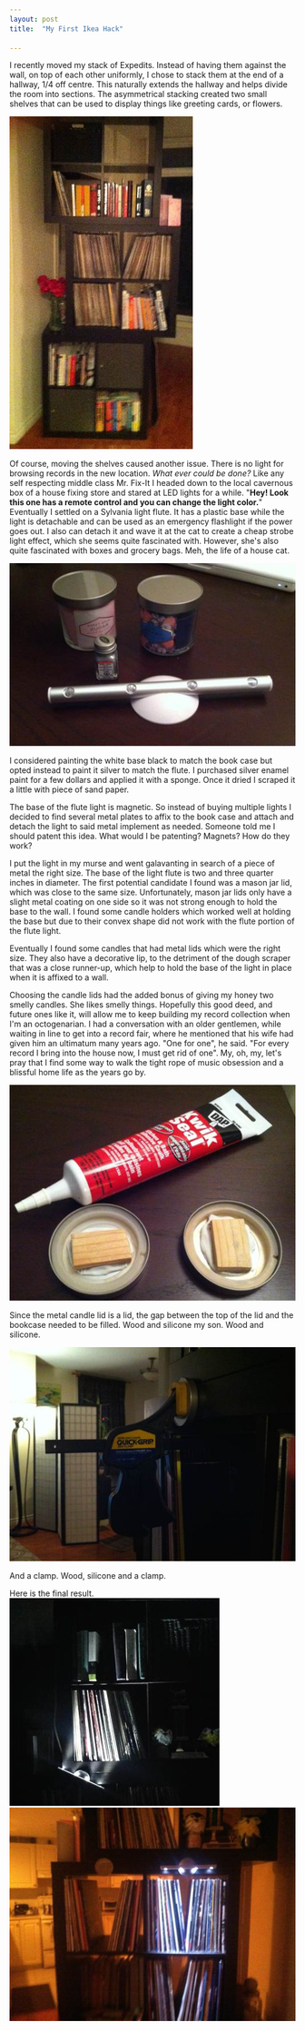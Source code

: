 ```yaml
---
layout: post
title:  "My First Ikea Hack"

---
```


I recently moved my stack of Expedits.  Instead of having them against the wall, on top of each other uniformly, I chose to stack them at the end of a hallway, 1/4 off centre.  This naturally extends the hallway and helps divide the room into sections.   The asymmetrical stacking created two small shelves that can be used to display things like greeting cards, or flowers.


<img src="/images/ikeahack/asymetrical_expedit.jpg" />

Of course, moving the shelves caused another issue. There is no light for browsing records in the new location.  _What ever could be done?_ Like any self respecting middle class Mr. Fix-It I headed down to the local cavernous box of a house fixing store and stared at LED lights for a while. "**Hey! Look this one has a remote control and you can change the light color.**" Eventually I settled on a Sylvania light flute.  It has a plastic base while the light is detachable and can be used as an emergency flashlight if the power goes out. I also can detach it and wave it at the cat to create a cheap strobe light effect, which she seems quite fascinated with. However, she's also quite fascinated with boxes and grocery bags.  Meh, the life of a house cat.

<img src="/images/ikeahack/light_candle_paint.jpg" />

I considered painting the white base black to match the book case but opted instead to paint it silver to match the flute.  I purchased silver enamel paint for a few dollars and applied it with a sponge.  Once it dried I scraped it a little with piece of sand paper.

The base of the flute light is magnetic.  So instead of buying multiple lights I decided to find several metal plates to affix to the book case and attach and detach the light to said metal implement as needed.  Someone told me I should patent this idea.  What would I be patenting?  Magnets? How do they work?

I put the light in my murse and went galavanting in search of a piece of metal the right size.  The base of the light flute is two and three quarter inches in diameter.  The first potential candidate I found was a mason jar lid, which was close to the same size.  Unfortunately, mason jar lids only have a slight metal coating on one side so it was not strong enough to hold the base to the wall.  I found some candle holders which worked well at holding the base but due to their convex shape did not work with the flute portion of the flute light.

Eventually I found some candles that had metal lids which were the right size.  They also have a decorative lip, to the detriment of the dough scraper that was a close runner-up, which help to hold the base of the light in place when it is affixed to a wall. 

Choosing the candle lids had the added bonus of giving my honey two smelly candles.  She likes smelly things.  Hopefully this good deed, and future ones like it, will allow me to keep building my record collection when I'm an octogenarian. I had a conversation with an older gentlemen, while waiting in line to get into a record fair, where he mentioned that his wife had given him an ultimatum many years ago.  "One for one", he said.  "For every record I bring into the house now, I must get rid of one". My, oh, my, let's pray that I find some way to walk the tight rope of music obsession and a blissful home life as the years go by.

<img src="/images/ikeahack/caulking.jpg" />

Since the metal candle lid is a lid, the gap between the top of the lid and the bookcase needed to be filled.  Wood and silicone my son. Wood and silicone.

<img src="/images/ikeahack/clamping.jpg" />

And a clamp.  Wood, silicone and a clamp.

Here is the final result.
<img src="/images/ikeahack/final%20product.jpg" />
<img src="/images/ikeahack/two%20positions.jpg" />
